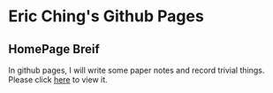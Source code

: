 # Eric Ching's Github Pages
## HomePage Breif
In github pages, I will write some paper notes and record trivial things.
Please click [here](https://doublechenching.github.io) to view it.